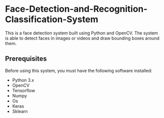 # Face-Detection-and-Recognition-Classification-System
This is a face detection system built using Python and OpenCV. The system is able to detect faces in images or videos and draw bounding boxes around them.

## Prerequisites
Before using this system, you must have the following software installed:

* Python 3.x
* OpenCV
* Tensorflow
* Numpy
* Os
* Keras
* Sklearn
